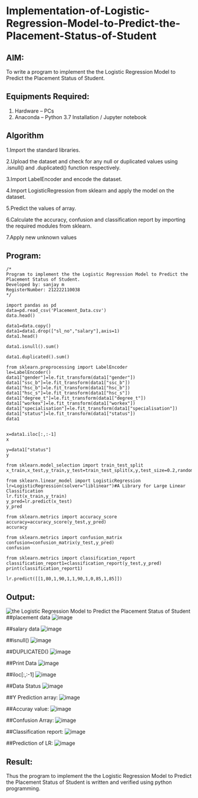 # Implementation-of-Logistic-Regression-Model-to-Predict-the-Placement-Status-of-Student

## AIM:
To write a program to implement the the Logistic Regression Model to Predict the Placement Status of Student.

## Equipments Required:
1. Hardware – PCs
2. Anaconda – Python 3.7 Installation / Jupyter notebook

## Algorithm
1.Import the standard libraries.

2.Upload the dataset and check for any null or duplicated values using .isnull() and .duplicated() function respectively.

3.Import LabelEncoder and encode the dataset.

4.Import LogisticRegression from sklearn and apply the model on the dataset.

5.Predict the values of array.

6.Calculate the accuracy, confusion and classification report by importing the required modules from sklearn.

7.Apply new unknown values
## Program:
```
/*
Program to implement the the Logistic Regression Model to Predict the Placement Status of Student.
Developed by: sanjay m
RegisterNumber: 212222110038 
*/

import pandas as pd
data=pd.read_csv('Placement_Data.csv')
data.head()

data1=data.copy()
data1=data1.drop(["sl_no","salary"],axis=1)
data1.head()

data1.isnull().sum()

data1.duplicated().sum()

from sklearn.preprocessing import LabelEncoder
le=LabelEncoder()
data1["gender"]=le.fit_transform(data1["gender"])
data1["ssc_b"]=le.fit_transform(data1["ssc_b"])
data1["hsc_b"]=le.fit_transform(data1["hsc_b"])
data1["hsc_s"]=le.fit_transform(data1["hsc_s"])
data1["degree_t"]=le.fit_transform(data1["degree_t"])
data1["workex"]=le.fit_transform(data1["workex"])
data1["specialisation"]=le.fit_transform(data1["specialisation"])
data1["status"]=le.fit_transform(data1["status"])
data1


x=data1.iloc[:,:-1]
x

y=data1["status"]
y

from sklearn.model_selection import train_test_split
x_train,x_test,y_train,y_test=train_test_split(x,y,test_size=0.2,random_state=0)

from sklearn.linear_model import LogisticRegression
lr=LogisticRegression(solver="liblinear")#A Library for Large Linear Classification
lr.fit(x_train,y_train)
y_pred=lr.predict(x_test)
y_pred

from sklearn.metrics import accuracy_score
accuracy=accuracy_score(y_test,y_pred)
accuracy

from sklearn.metrics import confusion_matrix
confusion=confusion_matrix(y_test,y_pred)
confusion

from sklearn.metrics import classification_report
classification_report1=classification_report(y_test,y_pred)
print(classification_report1)

lr.predict([[1,80,1,90,1,1,90,1,0,85,1,85]])
```

## Output:
![the Logistic Regression Model to Predict the Placement Status of Student](sam.png)
##placement data
![image](https://github.com/AkilaMohan/Implementation-of-Logistic-Regression-Model-to-Predict-the-Placement-Status-of-Student/assets/119406959/d956dbf5-171d-45c8-b538-dbfb94214471)

##salary data
![image](https://github.com/AkilaMohan/Implementation-of-Logistic-Regression-Model-to-Predict-the-Placement-Status-of-Student/assets/119406959/ea5a1dbe-5c40-48cf-87a5-cd2cd534ddbb)

##isnull()
![image](https://github.com/AkilaMohan/Implementation-of-Logistic-Regression-Model-to-Predict-the-Placement-Status-of-Student/assets/119406959/df9ade02-7ea2-410f-9747-cb2981767235)

##DUPLICATED()
![image](https://github.com/AkilaMohan/Implementation-of-Logistic-Regression-Model-to-Predict-the-Placement-Status-of-Student/assets/119406959/5705a5ab-f7be-4945-bccc-fcad4485a222)

##Print Data
![image](https://github.com/AkilaMohan/Implementation-of-Logistic-Regression-Model-to-Predict-the-Placement-Status-of-Student/assets/119406959/0f228b5f-a8b6-4751-a9de-a5ca3fb0e6b2)

##iloc[:,:-1]
![image](https://github.com/AkilaMohan/Implementation-of-Logistic-Regression-Model-to-Predict-the-Placement-Status-of-Student/assets/119406959/1397d2cf-f593-47e0-a326-408a60b0d5f5)

##Data Status
![image](https://github.com/AkilaMohan/Implementation-of-Logistic-Regression-Model-to-Predict-the-Placement-Status-of-Student/assets/119406959/5eb0c256-b48c-4973-9599-50d56cba67d2)

##Y Prediction array:
![image](https://github.com/AkilaMohan/Implementation-of-Logistic-Regression-Model-to-Predict-the-Placement-Status-of-Student/assets/119406959/1600e646-2697-42f7-b264-41261341799d)

##Accuray value:
![image](https://github.com/AkilaMohan/Implementation-of-Logistic-Regression-Model-to-Predict-the-Placement-Status-of-Student/assets/119406959/7c616072-c2ad-471c-848a-bfba236c1f81)

##Confusion Array:
![image](https://github.com/AkilaMohan/Implementation-of-Logistic-Regression-Model-to-Predict-the-Placement-Status-of-Student/assets/119406959/312f0502-c469-4e23-a881-9fc1c65fb814)

##Classification report:
![image](https://github.com/AkilaMohan/Implementation-of-Logistic-Regression-Model-to-Predict-the-Placement-Status-of-Student/assets/119406959/ad9956ab-2371-4dfa-bcfb-7073bf5490f9)

##Prediction of LR:
![image](https://github.com/AkilaMohan/Implementation-of-Logistic-Regression-Model-to-Predict-the-Placement-Status-of-Student/assets/119406959/3ff992ee-5c67-4dd6-9382-a1d3052b1d1c)

## Result:
Thus the program to implement the the Logistic Regression Model to Predict the Placement Status of Student is written and verified using python programming.
